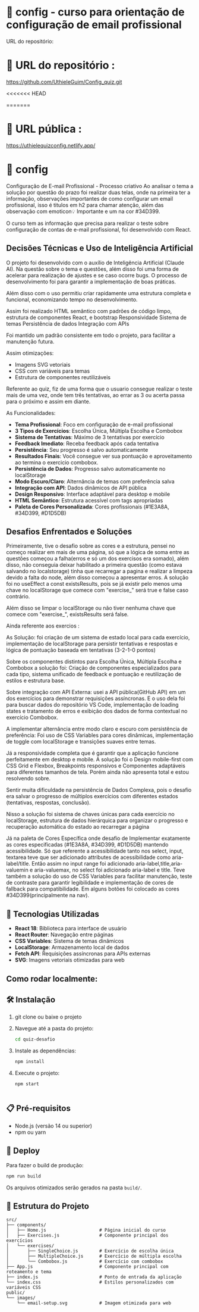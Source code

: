 # 📧  config - curso para orientação de configuração de email profissional 


URL do repositório:
# 📧 URL do repositório : 
https://github.com/UthieleGuim/Config_quiz.git

<<<<<<< HEAD

=======

# 📧 URL  pública :
https://uthielequizconfig.netlify.app/

# 📧  config

 Configuração de E-mail Profissional - Processo criativo 
 Ao analisar o tema a solução por questão do prazo foi realizar duas telas, onde na primeira ter a informação, observações importantes de como configurar um email profissional, isso é titulos em h2 para chamar atenção, além das observação com emoticon💡 Importante e um na cor #34D399.

O curso tem as informação que precisa para realizar o teste sobre configuração de contas de e-mail profissional, foi desenvolvido com React.


## Decisões Técnicas e Uso de Inteligência Artificial 

O projeto foi desenvolvido com o auxílio de Inteligência Artificial (Claude AI).
Na questão sobre o tema e questões, além disso foi uma forma de acelerar  para realização de ajustes e se caso ocorre bugs.
O processo  de desenvolvimento foi para garantir a implementação de boas práticas. 

Além disso com o uso permitiu criar rapidamente uma estrutura completa e funcional, economizando tempo no desenvolvimento.


Assim foi realizado 
HTML semântico com padrões de código limpo, estrutura de componentes React, e bootstrap
Responsividade
Sistema de temas
Persistência de dados
Integração com APIs

Foi mantido um padrão consistente em todo o projeto, para facilitar a manutenção futura.

Assim otimizações:
   - Imagens SVG vetoriais
   - CSS com variáveis para temas
   - Estrutura de componentes reutilizáveis

Referente ao quiz, fiz de uma forma que o usuario consegue realizar o teste mais de uma vez, onde tem três tentativas, ao errar as 3 ou acerta passa para o próximo e assim em diante. 



As Funcionalidades:

- **Tema Profissional**: Foco em configuração de e-mail profissional
- **3 Tipos de Exercícios**: Escolha Única, Múltipla Escolha e Combobox
- **Sistema de Tentativas**: Máximo de 3 tentativas por exercício
- **Feedback Imediato**: Receba feedback após cada tentativa
- **Persistência**: Seu progresso é salvo automaticamente
- **Resultados Finais**: Você consegue ver sua pontuação e aproveitamento ao termina o exercicio combobox.
- **Persistência de Dados**: Progresso salvo automaticamente no localStorage
- **Modo Escuro/Claro**: Alternância de temas com preferência salva
- **Integração com API**: Dados dinâmicos de API pública
- **Design Responsivo**: Interface adaptável para desktop e mobile
- **HTML Semântico**: Estrutura acessível com tags apropriadas
- **Paleta de Cores Personalizada**: Cores profissionais (#1E3A8A, #34D399, #D1D5DB)




## Desafios Enfrentados e Soluções

Primeiramente, tive o desafio sobre as cores e a estrutura, pensei no começo realizar em mais de uma página, só que a lógica de soma entre as questões começou a falha(erros e só um dos exercisos era somado), além disso, não conseguia deixar habilitado a primeira questão (como estava salvando no localstorage) tinha que recarregar a pagina e realizar a limpeza devido a falta do node, além disso começou a apresentar erros.
A solução foi no  useEffect a const existsResults, pois se já existir pelo menos uma chave no localStorage que comece com "exercise_" será true e false caso contrário.

Além disso se limpar o localStorage ou não tiver nenhuma chave que comece com "exercise_", existsResults será false.

Ainda referente aos exercios :

As Solução: foi criação de um sistema de estado local para cada exercício, implementação de localStorage para persistir tentativas e respostas e lógica de pontuação baseada em tentativas (3-2-1-0 pontos)

Sobre os componentes distintos para Escolha Única, Múltipla Escolha e Combobox a solução foi: 
Criação de componentes especializados para cada tipo, sistema unificado de feedback e pontuação e reutilização de estilos e estrutura base.

Sobre integração com API Externa: usei a API pública(GitHub API) em um dos exercícios para demonstrar requisições assíncronas.
E o uso dela foi para buscar dados do repositório VS Code, implementação de loading states e tratamento de erros e exibição dos dados de forma contextual no exercício Combobox.

A implementar alternância entre modo claro e escuro com persistência de preferência:
Foi uso de CSS Variables para cores dinâmicas, implementação de toggle com localStorage e transições suaves entre temas.

Já a responsividade completa que é garantir que a aplicação funcione perfeitamente em desktop e mobile.
A solução foi o Design mobile-first com CSS Grid e Flexbox, Breakpoints responsivos e Componentes adaptáveis para diferentes tamanhos de tela.
Porém ainda não apresenta total e estou resolvendo sobre.

Sentir muita dificuldade na persistência de Dados Complexa, pois o 
desafio era salvar o progresso de múltiplos exercícios com diferentes estados (tentativas, respostas, conclusão).

Nisso a solução foi sistema de chaves únicas para cada exercício no localStorage, estrutura de dados hierárquica para organizar o progresso
e recuperação automática do estado ao recarregar a página

Já na paleta de Cores Específica onde desafio de Implementar exatamente as cores especificadas (#1E3A8A, #34D399, #D1D5DB) mantendo acessibilidade.
Só que referente a acessibilidade tanto nos select, input, textarea teve que ser adicionado attributes de acessibilidade como aria-label/title. 
Então assim no input range foi adicionado aria-label,title,aria-valuemin e aria-valuemax, no select foi adicionado aria-label e title.
Teve também a solução do uso de CSS Variables para facilitar manutenção, teste de contraste para garantir legibilidade e implementação de cores de fallback para compatibilidade.
Em alguns botões foi colocado as cores #34D399(principalmente na nav).



## 🎨 Tecnologias Utilizadas

- **React 18**: Biblioteca para interface de usuário
- **React Router**: Navegação entre páginas
- **CSS Variables**: Sistema de temas dinâmicos
- **LocalStorage**: Armazenamento local de dados
- **Fetch API**: Requisições assíncronas para APIs externas
- **SVG**: Imagens vetoriais otimizadas para web



##  Como rodar localmente:

## 🛠️ Instalação

1. git clone <url> ou baixe o projeto 

2. Navegue até a pasta do projeto:
   ```bash
   cd quiz-desafio
   ```

3. Instale as dependências:
   ```bash
   npm install
   ```

4. Execute o projeto:
   ```bash
   npm start



## 📋 Pré-requisitos

- Node.js (versão 14 ou superior)
- npm ou yarn





## 🚀 Deploy

Para fazer o build de produção:

```bash
npm run build
```

Os arquivos otimizados serão gerados na pasta `build/`.





## 📁 Estrutura do Projeto

```
src/
├── components/
│   ├── Home.js                    # Página inicial do curso
│   ├── Exercises.js               # Componente principal dos exercícios
│   └── exercises/
│       ├── SingleChoice.js        # Exercício de escolha única
│       ├── MultipleChoice.js      # Exercício de múltipla escolha
│       └── Combobox.js            # Exercício com combobox
├── App.js                         # Componente principal com roteamento e tema
├── index.js                       # Ponto de entrada da aplicação
└── index.css                      # Estilos personalizados com variáveis CSS
public/
└── images/
    └── email-setup.svg            # Imagem otimizada para web
```










